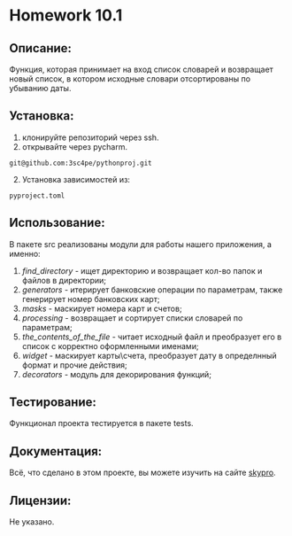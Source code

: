 # Homework 10.1

## Описание: 
Функция, которая принимает на вход список словарей и возвращает новый список, в котором исходные словари отсортированы по убыванию даты.


## Установка:
1. клонируйте репозиторий через ssh.
2. открывайте через pycharm.
```
git@github.com:3sc4pe/pythonproj.git
```
2. Установка зависимостей из: 
```
pyproject.toml
```

## Использование:
В пакете src реализованы модули для работы нашего приложения, а именно: 
1. *find_directory* - ищет директорию и возвращает кол-во папок и файлов в директории;
2. *generators* - итерирует банковские операции по параметрам, также генерирует номер банковских карт;
3. *masks* - маскирует номера карт и счетов;
4. *processing* - возвращает и сортирует списки словарей по параметрам;
5. *the_contents_of_the_file* - читает исходный файл и преобразует его
    в список с корректно оформленными именами;
6. *widget* - маскирует карты\счета, преобразует дату в определнный формат и прочие действия;
7.  *decorators* - модуль для декорирования функций;

## Тестирование:
Функционал проекта тестируется в пакете tests.

## Документация: 
Всё, что сделано в этом проекте, вы можете изучить на сайте [skypro](www.skypro.ru).

## Лицензии: 
Не указано.

